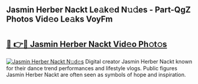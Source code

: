 ## Jasmin Herber Nackt Le𝚊k𝚎d N𝚞𝚍es - Part-QgZ Photos Vid𝚎o Le𝚊ks VoyFm

# <h2><a href="http://fb7vu0.evod.top/?m=Jasmin+Herber+Nackt">🔗 👉🔴 Jasmin Herber Nackt Vid𝚎o Ph𝚘t𝚘s</a></h2>

[![Jasmin Herber Nackt N𝚞d𝚎s](https://i.imgur.com/8V9OHl7.gif)](http://fb7vu0.evod.top/?m=Jasmin+Herber+Nackt)
Digital creator Jasmin Herber Nackt known for their dance trend performances and lifestyle vlogs. Public figures Jasmin Herber Nackt are often seen as symbols of hope and inspiration. 

